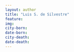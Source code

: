 ```yaml
---
layout: author
title: "Luis S. de Silvestre"
feature: 
img:
city-born: 
date-born: 
city-death: 
date-death:
---
```

